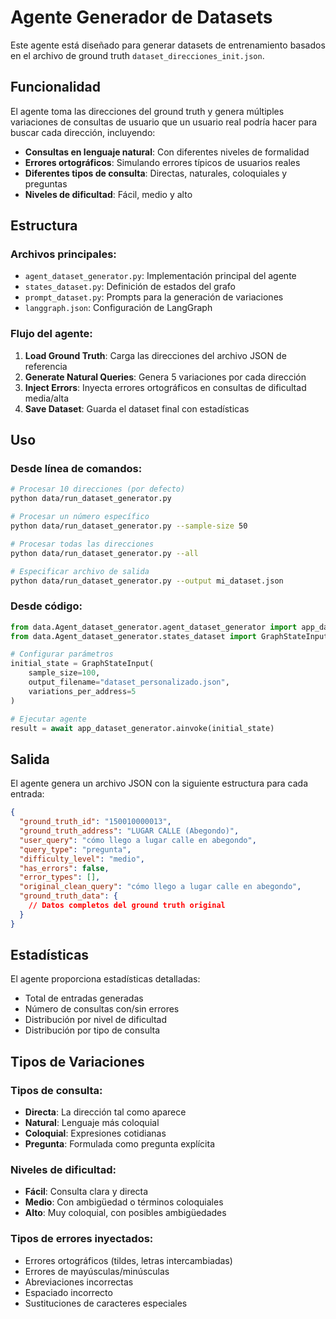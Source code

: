 # Agente Generador de Datasets

Este agente está diseñado para generar datasets de entrenamiento basados en el archivo de ground truth `dataset_direcciones_init.json`.

## Funcionalidad

El agente toma las direcciones del ground truth y genera múltiples variaciones de consultas de usuario que un usuario real podría hacer para buscar cada dirección, incluyendo:

- **Consultas en lenguaje natural**: Con diferentes niveles de formalidad
- **Errores ortográficos**: Simulando errores típicos de usuarios reales
- **Diferentes tipos de consulta**: Directas, naturales, coloquiales y preguntas
- **Niveles de dificultad**: Fácil, medio y alto

## Estructura

### Archivos principales:

- `agent_dataset_generator.py`: Implementación principal del agente
- `states_dataset.py`: Definición de estados del grafo
- `prompt_dataset.py`: Prompts para la generación de variaciones
- `langgraph.json`: Configuración de LangGraph

### Flujo del agente:

1. **Load Ground Truth**: Carga las direcciones del archivo JSON de referencia
2. **Generate Natural Queries**: Genera 5 variaciones por cada dirección
3. **Inject Errors**: Inyecta errores ortográficos en consultas de dificultad media/alta
4. **Save Dataset**: Guarda el dataset final con estadísticas

## Uso

### Desde línea de comandos:

```bash
# Procesar 10 direcciones (por defecto)
python data/run_dataset_generator.py

# Procesar un número específico
python data/run_dataset_generator.py --sample-size 50

# Procesar todas las direcciones
python data/run_dataset_generator.py --all

# Especificar archivo de salida
python data/run_dataset_generator.py --output mi_dataset.json
```

### Desde código:

```python
from data.Agent_dataset_generator.agent_dataset_generator import app_dataset_generator
from data.Agent_dataset_generator.states_dataset import GraphStateInput

# Configurar parámetros
initial_state = GraphStateInput(
    sample_size=100,
    output_filename="dataset_personalizado.json",
    variations_per_address=5
)

# Ejecutar agente
result = await app_dataset_generator.ainvoke(initial_state)
```

## Salida

El agente genera un archivo JSON con la siguiente estructura para cada entrada:

```json
{
  "ground_truth_id": "150010000013",
  "ground_truth_address": "LUGAR CALLE (Abegondo)",
  "user_query": "cómo llego a lugar calle en abegondo",
  "query_type": "pregunta",
  "difficulty_level": "medio",
  "has_errors": false,
  "error_types": [],
  "original_clean_query": "cómo llego a lugar calle en abegondo",
  "ground_truth_data": {
    // Datos completos del ground truth original
  }
}
```

## Estadísticas

El agente proporciona estadísticas detalladas:

- Total de entradas generadas
- Número de consultas con/sin errores
- Distribución por nivel de dificultad
- Distribución por tipo de consulta

## Tipos de Variaciones

### Tipos de consulta:
- **Directa**: La dirección tal como aparece
- **Natural**: Lenguaje más coloquial
- **Coloquial**: Expresiones cotidianas
- **Pregunta**: Formulada como pregunta explícita

### Niveles de dificultad:
- **Fácil**: Consulta clara y directa
- **Medio**: Con ambigüedad o términos coloquiales
- **Alto**: Muy coloquial, con posibles ambigüedades

### Tipos de errores inyectados:
- Errores ortográficos (tildes, letras intercambiadas)
- Errores de mayúsculas/minúsculas
- Abreviaciones incorrectas
- Espaciado incorrecto
- Sustituciones de caracteres especiales 